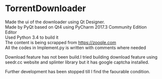 # TorrentDownloader
Made the ui of the downloader using Qt Designer.<br>
Made by PyQt based on Qt4 using PyCharm 2017.3 Community Edition Editor<br>
Used Python 3.4 to build it<br>
The content is being scrapped from https://zooqle.com<br>
All the codes in Implement.py is written with comments where needed<br>

Download feature has not been build.I tried building download feature using seedr.cc website and splinter
library but it has google captcha installed.

Further development has been stopped till I find the faourable condition.


